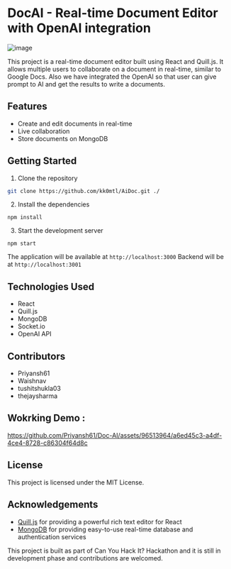 # DocAI - Real-time Document Editor with OpenAI integration

![image](https://user-images.githubusercontent.com/86405648/213916663-83991661-196b-4e0f-8bfe-3856535dddc3.png)

This project is a real-time document editor built using React and Quill.js. It allows multiple users to collaborate on a document in real-time, similar to Google Docs. 
Also we have integrated the OpenAI so that user can give prompt to AI and get the results to write a documents.

## Features
- Create and edit documents in real-time 
- Live collaboration
- Store documents on MongoDB

## Getting Started

1. Clone the repository
```bash
git clone https://github.com/kk0mtl/AiDoc.git ./
```


2. Install the dependencies
```
npm install
```
3. Start the development server
```
npm start
```


The application will be available at `http://localhost:3000`
Backend will be at `http://localhost:3001`

## Technologies Used
- React
- Quill.js
- MongoDB
- Socket.io
- OpenAI API

## Contributors
- Priyansh61
- Waishnav
- tushitshukla03
- thejaysharma

## Wokrking Demo :

https://github.com/Priyansh61/Doc-AI/assets/96513964/a6ed45c3-a4df-4ce4-8728-c86304f64d8c


## License
This project is licensed under the MIT License.

## Acknowledgements
- [Quill.js](https://quilljs.com/) for providing a powerful rich text editor for React
- [MongoDB](https://www.mongodb.com/) for providing easy-to-use real-time database and authentication services

This project is built as part of Can You Hack It? Hackathon and it is still in development phase and contributions are welcomed.


